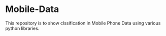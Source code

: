 # Mobile-Data
This repository is to show clssification in Mobile Phone Data using various python libraries.
